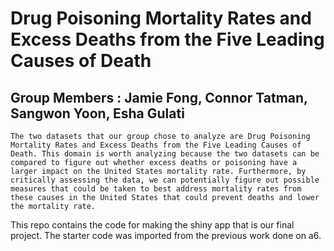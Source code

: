 # Drug Poisoning Mortality Rates and Excess Deaths from the Five Leading Causes of Death

## Group Members : Jamie Fong, Connor Tatman, Sangwon Yoon, Esha Gulati

```
The two datasets that our group chose to analyze are Drug Poisoning Mortality Rates and Excess Deaths from the Five Leading Causes of Death. This domain is worth analyzing because the two datasets can be compared to figure out whether excess deaths or poisoning have a larger impact on the United States mortality rate. Furthermore, by critically assessing the data, we can potentially figure out possible measures that could be taken to best address mortality rates from these causes in the United States that could prevent deaths and lower the mortality rate.
```
This repo contains the code for making the shiny app that is our final project. The starter code was
imported from the previous work done on a6.
